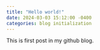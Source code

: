 ```yaml
---
title: "Hello world!"
date: 2024-03-03 15:12:00 -0400
categories: blog initialization
---
```


This is first post in my github blog.

